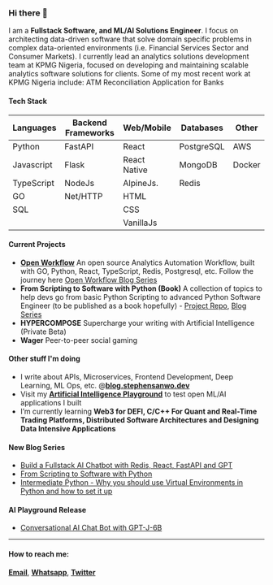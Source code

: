 ### Hi there 👋

I am a **Fullstack Software, and ML/AI Solutions Engineer**. I focus on architecting data-driven software that solve domain specific problems in complex data-oriented environments (i.e. Financial Services Sector and Consumer Markets). I currently lead an analytics solutions development team at KPMG Nigeria, focused on developing and maintaining scalable analytics software solutions for clients. Some of my most recent work at KPMG Nigeria include: ATM Reconciliation Application for Banks 

#### Tech Stack

| Languages   | Backend Frameworks | Web/Mobile          | Databases           | Other               |
| ----------- | ------------------ | ------------------- | ------------------- | ------------------- |
| Python      | FastAPI            | React               | PostgreSQL          | AWS
| Javascript  | Flask              | React Native        | MongoDB             | Docker
| TypeScript  | NodeJs             | AlpineJs.           | Redis               | 
| GO          | Net/HTTP           | HTML                |                     | 
| SQL         |                    | CSS                 |                     | 
|             |                    | VanillaJs           |                     | 


#### Current Projects
- **[Open Workflow](https://github.com/stephensanwo/open-workflow)** An open source Analytics Automation Workflow, built with GO, Python, React, TypeScript, Redis, Postgresql, etc. Follow the journey here [Open Workflow Blog Series]([https://blog.stephensanwo.dev/open-workflow](https://blog.stephensanwo.dev/series/open-workflow-journey))
- **From Scripting to Software with Python (Book)** A collection of topics to help devs go from basic Python Scripting to advanced Python Software Engineer (to be published as a book hopefully) - [Project Repo](), [Blog Series](https://blog.stephensanwo.dev/series/scripting-to-software-py)
- **HYPERCOMPOSE** Supercharge your writing with Artificial Intelligence (Private Beta)
- **Wager** Peer-to-peer social gaming

#### Other stuff I'm doing
- I write about APIs, Microservices, Frontend Development, Deep Learning, ML Ops, etc. @**[blog.stephensanwo.dev](https://blog.stephensanwo.dev)**
- Visit my **[Artificial Intelligence Playground](https://ai.stephensanwo.dev)** to test open ML/AI applications I built
- I’m currently learning **Web3 for DEFI, C/C++ For Quant and Real-Time Trading Platforms, Distributed Software Architectures and Designing Data Intensive Applications**

#### New Blog Series
- [Build a Fullstack AI Chatbot with Redis, React, FastAPI and GPT]([https://www.stephensanwo.dev/blog/build-a-full-stack-ai-chatbot-part-i-introduction](https://blog.stephensanwo.dev/series/build-ai-chatbot))
- [From Scripting to Software with Python](https://blog.stephensanwo.dev/series/scripting-to-software-py)
- [Intermediate Python - Why you should use Virtual Environments in Python and how to set it up](https://www.freecodecamp.org/news/how-to-setup-virtual-environments-in-python/)

#### AI Playground Release
- [Conversational AI Chat Bot with GPT-J-6B](https://ai.stephensanwo.dev/gptj-chatbot)

----

#### How to reach me:
  **[Email](me@stephensanwo.dev)**, **[Whatsapp](https://wa.me/+2347069331383)**, **[Twitter](https://twitter.com/stephensanwo)**


